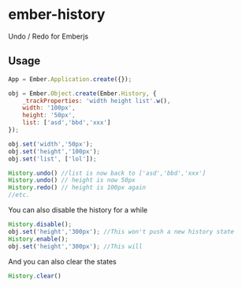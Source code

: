 ember-history
=============

Undo / Redo for Emberjs

Usage
-----
``` javascript
App = Ember.Application.create({});

obj = Ember.Object.create(Ember.History, {
    _trackProperties: 'width height list'.w(),
    width: '100px',
    height: '50px',
    list: ['asd','bbd','xxx']
});

obj.set('width','50px');
obj.set('height','100px');
obj.set('list', ['lol']);

History.undo() //list is now back to ['asd','bbd','xxx']
History.undo() // height is now 50px
History.redo() // height is 100px again
//etc.

```

You can also disable the history for a while
``` javascript
History.disable();
obj.set('height','300px'); //This won't push a new history state
History.enable();
obj.set('height','300px'); //This will
```

And you can also clear the states
``` javascript
History.clear()
```